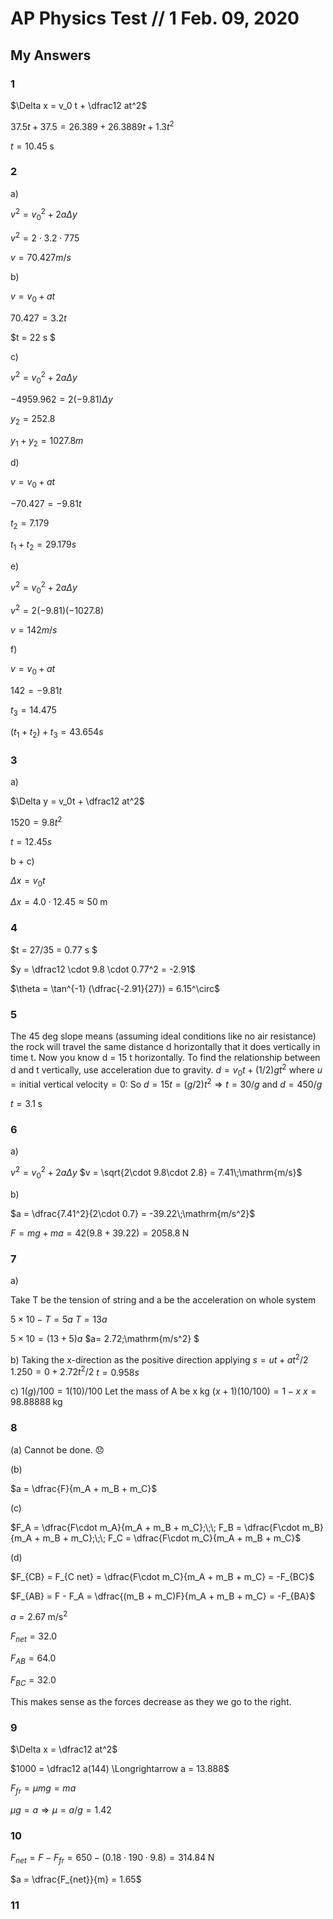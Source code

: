 # AP Physics Test // 1 Feb. 09, 2020

## My Answers

### 1

$\Delta x = v_0 t + \dfrac12 at^2$

$37.5t + 37.5 = 26.389+ 26.3889t + 1.3t^2$

$t = 10.45\;\mathrm{s}$

### 2

a) 

$v^2 = v_0^2 + 2a\Delta y$

$v^2 = 2\cdot 3.2\cdot 775$

$v = 70.427 m/s$

 b) 

$v = v_0 + at$

$70.427 = 3.2t$

$t = 22 s $

c) 

$v^2 = v_0^2 + 2a\Delta y$

$-4959.962 = 2(-9.81)\Delta y$

$y_2 = 252.8$

$y_1 + y_2 = 1027.8 m$

d) 

$v = v_0 + at$

$-70.427 = -9.81t$

$t_2 = 7.179$

$t_1 + t_2 = 29.179 s$

e) 

$v^2 = v_0^2 + 2a\Delta y$

$v^2 = 2(-9.81)(-1027.8)$

$v = 142 m/s$

f) 

$v = v_0 + at$

$142 = -9.81t$

$t_3 = 14.475$

$(t_1 + t_2) + t_3 = 43.654 s$

### 3

a) 

$\Delta y = v_0t + \dfrac12 at^2$

$1520 = 9.8t^2$

$t = 12.45 s$

b + c)

$\Delta x = v_0 t$

$\Delta x = 4.0\cdot 12.45 \approx 50\;\mathrm{m}$

### 4

$t = 27/35 = 0.77 s $

$y = \dfrac12 \cdot 9.8 \cdot 0.77^2 = -2.91$

$\theta = \tan^{-1} (\dfrac{-2.91}{27}) = 6.15^\circ$

### 5

The 45 deg slope means (assuming ideal conditions like no air resistance) the rock will travel the same distance d horizontally that it does vertically in time t. Now you know d = 15 t horizontally. To find the relationship between d and t vertically, use acceleration due to gravity.
$d = v_0 t + (1/2)gt^2$ where $u = \textsf{initial vertical velocity} = 0$:
So $d = 15 t = (g/2) t^2 \Longrightarrow t = 30/g\textsf{  and  }d = 450/g$

$t = 3.1\;\mathrm{s}$

### 6

a) 

$v^2 = v_0^2 + 2a\Delta y$
$v = \sqrt{2\cdot 9.8\cdot 2.8} = 7.41\;\mathrm{m/s}$

b)

$a = \dfrac{7.41^2}{2\cdot 0.7} = -39.22\;\mathrm{m/s^2}$

$F = mg + ma = 42(9.8+39.22) = 2058.8\;\mathrm{N}$

### 7

a)

Take T be the tension of string and a be the acceleration on whole system

$5 \times 10 - T = 5a$
$T = 13a$

$5 \times 10 = (13 + 5) a$
$a= 2.72\;\mathrm{m/s^2} $

b) Taking the x-direction as the positive direction
applying $s=ut+at^2/2$
$1.250=0+2.72t^2/2$
$t = 0.958 s$

c) $1(g)/100 = 1(10)/100$
Let the mass of A be x kg
$(x + 1) ( 10/100) = 1-x$
$x=98.88888\;\mathrm{kg}$

### 8

(a) Cannot be done. :disappointed:

(b)

$a = \dfrac{F}{m_A + m_B + m_C}$

(c)

$F_A = \dfrac{F\cdot m_A}{m_A + m_B + m_C};\;\; F_B = \dfrac{F\cdot m_B}{m_A + m_B + m_C};\;\; F_C = \dfrac{F\cdot m_C}{m_A + m_B + m_C}$

(d)

$F_{CB} = F_{C net} = \dfrac{F\cdot m_C}{m_A + m_B + m_C} = -F_{BC}$

$F_{AB} = F - F_A = \dfrac{(m_B + m_C)F}{m_A + m_B + m_C} = -F_{BA}$

$a = 2.67\;\mathrm{m/s^2}$

$F_{net} = 32.0$

$F_{AB} = 64.0$

$F_{BC} = 32.0$

This makes sense as the forces decrease as they we go to the right. 

### 9

$\Delta x = \dfrac12 at^2$

$1000 = \dfrac12 a(144) \Longrightarrow a = 13.888$

$F_{fr} = \mu mg = ma$

$\mu g = a \Longrightarrow \mu = a/g = 1.42$

### 10

$F_{net} = F - F_{fr} = 650 - (0.18\cdot 190\cdot 9.8) = 314.84\;\mathrm{N}$

$a = \dfrac{F_{net}}{m} = 1.65$

### 11

